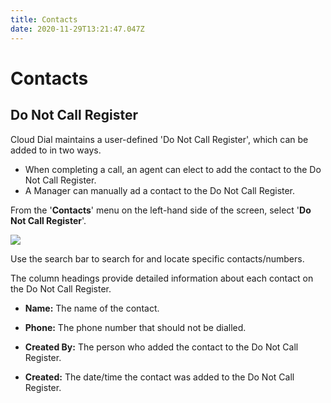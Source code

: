 ```yaml
---
title: Contacts
date: 2020-11-29T13:21:47.047Z
---
```

# Contacts

## Do Not Call Register

Cloud Dial maintains a user-defined 'Do Not Call Register', which can be added to in two ways.

* When completing a call, an agent can elect to add the contact to the Do Not Call Register.
* A Manager can manually ad a contact to the Do Not Call Register.

From the '**Contacts**' menu on the left-hand side of the screen, select '**Do Not Call Register**'.


![](/images/clouddial_donotcall.png)

Use the search bar to search for and locate specific contacts/numbers.

The column headings provide detailed information about each contact on the Do Not Call Register.

* **Name:** The name of the contact.

* **Phone:** The phone number that should not be dialled.

* **Created By:** The person who added the contact to the Do Not Call Register.

* **Created:** The date/time the contact was added to the Do Not Call Register.